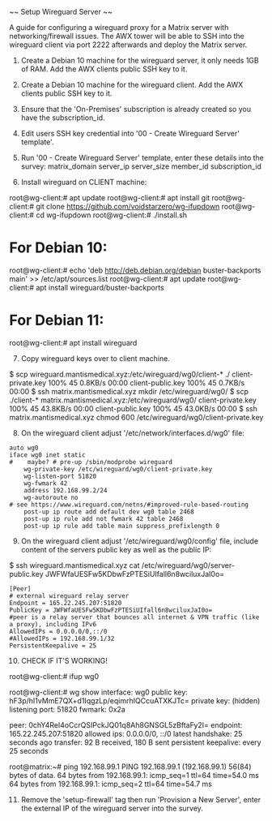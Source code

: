
~~ Setup Wireguard Server ~~

A guide for configuring a wireguard proxy for a Matrix server with networking/firewall issues. The AWX tower will be able to SSH into the wireguard client via port 2222 afterwards and deploy the Matrix server.

1) Create a Debian 10 machine for the wireguard server, it only needs 1GB of RAM. Add the AWX clients public SSH key to it.


2) Create a Debian 10 machine for the wireguard client. Add the AWX clients public SSH key to it.


3) Ensure that the 'On-Premises' subscription is already created so you have the subscription_id.


4) Edit users SSH key credential into '00 - Create Wireguard Server' template'. 


5) Run '00 - Create Wireguard Server' template, enter these details into the survey:
matrix_domain
server_ip
server_size
member_id
subscription_id


6) Install wireguard on CLIENT machine:

root@wg-client:# apt update
root@wg-client:# apt install git
root@wg-client:# git clone https://github.com/voidstarzero/wg-ifupdown
root@wg-client:# cd wg-ifupdown
root@wg-client:# ./install.sh

# For Debian 10:
root@wg-client:# echo 'deb http://deb.debian.org/debian buster-backports main' >> /etc/apt/sources.list
root@wg-client:# apt update
root@wg-client:# apt install wireguard/buster-backports

# For Debian 11:
root@wg-client:# apt install wireguard


7) Copy wireguard keys over to client machine.

$ scp wireguard.mantismedical.xyz:/etc/wireguard/wg0/client-* ./
client-private.key                                                                            100%   45     0.8KB/s   00:00
client-public.key                                                                             100%   45     0.7KB/s   00:00
$ ssh matrix.mantismedical.xyz mkdir /etc/wireguard/wg0/
$ scp ./client-* matrix.mantismedical.xyz:/etc/wireguard/wg0/
client-private.key                                                                            100%   45    43.8KB/s   00:00
client-public.key                                                                             100%   45    43.0KB/s   00:00
$ ssh matrix.mantismedical.xyz chmod 600 /etc/wireguard/wg0/client-private.key


8) On the wireguard client adjust '/etc/network/interfaces.d/wg0' file:

```
auto wg0
iface wg0 inet static
#    maybe? # pre-up /sbin/modprobe wireguard
    wg-private-key /etc/wireguard/wg0/client-private.key
    wg-listen-port 51820
    wg-fwmark 42
    address 192.168.99.2/24
    wg-autoroute no
# see https://www.wireguard.com/netns/#improved-rule-based-routing
    post-up ip route add default dev wg0 table 2468
    post-up ip rule add not fwmark 42 table 2468
    post-up ip rule add table main suppress_prefixlength 0
```


9) On the wireguard client adjust '/etc/wireguard/wg0/config' file, include content of the servers public key as well as the public IP:

$ ssh wireguard.mantismedical.xyz cat /etc/wireguard/wg0/server-public.key
JWFWfaUESFw5KDbwFzPTESiUIfall6n8wciluxJaI0o=

``` 
[Peer]
# external wireguard relay server
Endpoint = 165.22.245.207:51820
PublicKey = JWFWfaUESFw5KDbwFzPTESiUIfall6n8wciluxJaI0o=
#peer is a relay server that bounces all internet & VPN traffic (like a proxy), including IPv6
AllowedIPs = 0.0.0.0/0,::/0
#AllowedIPs = 192.168.99.1/32
PersistentKeepalive = 25
```


10) CHECK IF IT'S WORKING!

root@wg-client:# ifup wg0

root@wg-client:# wg show
interface: wg0
  public key: hF3p/hI1vMmE7QX+d1IqgzLp/eqimrhIQCcuATXKJTc=
  private key: (hidden)
  listening port: 51820
  fwmark: 0x2a

peer: 0chY4Rel4oCcrQSIPckJQ01q8Ah8GNSGL5zBftaFy2I=
  endpoint: 165.22.245.207:51820
  allowed ips: 0.0.0.0/0, ::/0
  latest handshake: 25 seconds ago
  transfer: 92 B received, 180 B sent
  persistent keepalive: every 25 seconds

root@matrix:~# ping 192.168.99.1
PING 192.168.99.1 (192.168.99.1) 56(84) bytes of data.
64 bytes from 192.168.99.1: icmp_seq=1 ttl=64 time=54.0 ms
64 bytes from 192.168.99.1: icmp_seq=2 ttl=64 time=54.7 ms


11) Remove the 'setup-firewall' tag then run 'Provision a New Server', enter the external IP of the wireguard server into the survey. 


